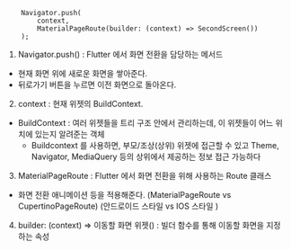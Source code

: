 ```
    Navigator.push(
        context, 
        MaterialPageRoute(builder: (context) => SecondScreen())
    );
```

1. Navigator.push()
: Flutter 에서 화면 전환을 담당하는 메서드 
- 현재 화면 위에 새로운 화면을 쌓아준다. 
- 뒤로가기 버튼을 누르면 이전 화면으로 돌아온다. 

2. context
: 현재 위젯의 BuildContext. 
* BuildContext 
: 여러 위젯들을 트리 구조 안에서 관리하는데, 
  이 위젯들이 어느 위치에 있는지 알려준는 객체 
  * Buildcontext 를 사용하면, 
    부모/조상(상위) 위젯에 접근할 수 있고 
    Theme, Navigator, MediaQuery 등의 상위에서 제공하는 정보 접근 가능하다 

3. MaterialPageRoute 
: Flutter 에서 화면 전환을 위해 사용하는 Route 클래스 
- 화면 전환 애니메이션 등을 적용해준다. 
(MaterialPageRoute vs CupertinoPageRoute)
(안드로이드 스타일 vs IOS 스타일 )

4. builder: (context) => 이동할 화면 위젯()
: 빌더 함수를 통해 이동할 화면을 지정하는 속성 
